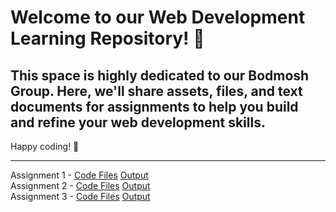 # Welcome to our Web Development Learning Repository! 🚀

## This space is highly dedicated to our Bodmosh Group. Here, we'll share assets, files, and text documents for assignments to help you build and refine your web development skills.

Happy coding! 🎉

<hr>

<div>
  Assignment 1 - <a href="https://github.com/icodervivek/bodmosh-webdev/tree/main/assignment_1">Code Files</a>  <a href="https://icodervivek.github.io/bodmosh-webdev/assignment_1/">Output</a>
</div>
<div>
Assignment 2 - <a href="https://github.com/icodervivek/bodmosh-webdev/tree/main/assignment_2">Code Files</a>  <a href="https://icodervivek.github.io/bodmosh-webdev/assignment_2/">Output</a> 
</div>
<div>
Assignment 3 - <a href="https://github.com/icodervivek/bodmosh-webdev/tree/main/assignment_3">Code Files</a>  <a href="https://icodervivek.github.io/bodmosh-webdev/assignment_3/">Output</a>
</div>
